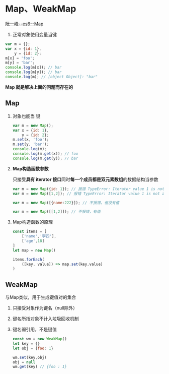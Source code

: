 # Map、WeakMap

[阮一峰--es6--Map](https://6e9de850.wiz06.com/wapp/pages/view/share/s/1KDuxg3NQx7G22jsfI2P8GS70GK5LT2HIkl72f8Dk10J3vqi)

1. 正常对象使用变量当键

```js
var m = {};
var x = {id: 1},
    y = {id: 2};
m[x] = 'foo';
m[y] = 'bar';
console.log(m[x]); // bar
console.log(m[y]); // bar
console.log(m); // [object Object]: "bar"
```



**Map 就是解决上面的问题而存在的**



## Map

1. 对象也能当 键

   ```js
   var m = new Map();
   var x = {id: 1},
       y = {id: 2};
   m.set(x, 'foo');
   m.set(y, 'bar');
   console.log(m);
   console.log(m.get(x)); // foo
   console.log(m.get(y)); // bar
   ```

2. **Map构造函数参数**

   只接受**具有 iterator 接口**同时**每一个成员都是双元素数组**的数据结构当参数

   ```js
   var m = new Map({id: 1}); // 报错 TypeError: Iterator value 1 is not an entry object
   var m = new Map([1,2]); // 报错 TypeError: Iterator value 1 is not an entry object
   
   var m = new Map([{name:222}]); // 不报错，但没有值
   
   var m = new Map([[1,2]]); // 不报错，有值
   ```

3. Map构造函数的原理

   ```js
   const items = [
       ['name','李四'],
       ['age',18]
   ]
   let map = new Map()
   
   items.forEach(
       ([key, value]) => map.set(key,value)
   )
   ```





## WeakMap

与Map类似，用于生成键值对的集合

1. 只接受对象作为键名（null除外）

2. 键名所指对象不计入垃圾回收机制

3. 键名弱引用，不是键值

   ```js
   const wm = new WeakMap()
   let key = {}
   let obj = {foo: 1}
   
   wm.set(key,obj)
   obj = null
   wm.get(key) // {foo : 1}
   ```

   